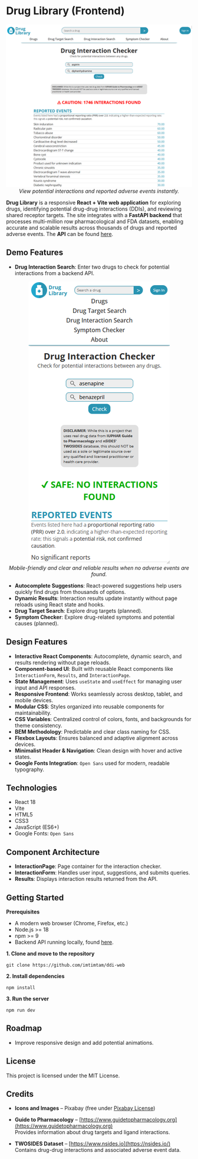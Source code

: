 # Drug Library (Frontend)

<p align="center">
  <img src="./docs/updated_webpage.png" alt="DDI Frontend" />
  <br>
  <em>View potential interactions and reported adverse events instantly.</em>
</p>

**Drug Library** is a responsive **React + Vite web application** for exploring drugs, identifying potential drug-drug interactions (DDIs), and reviewing shared receptor targets. The site integrates with a **FastAPI backend** that processes multi-million row pharmacological and FDA datasets, enabling accurate and scalable results across thousands of drugs and reported adverse events. The **API** can be found [here](https://github.com/imtimtam/ddi-api).

## Demo Features
- **Drug Interaction Search**: Enter two drugs to check for potential interactions from a backend API.

<p align="center">
  <img src="./docs/updated_webpage-mobile-safe.png" alt="Safe Interaction Results" />
  <br>
  <em>Mobile-friendly and clear and reliable results when no adverse events are found.</em>
</p>

- **Autocomplete Suggestions**: React-powered suggestions help users quickly find drugs from thousands of options.
- **Dynamic Results**: Interaction results update instantly without page reloads using React state and hooks.
- **Drug Target Search**: Explore drug targets (planned).
- **Symptom Checker**: Explore drug-related symptoms and potential causes (planned).

## Design Features
- **Interactive React Components**: Autocomplete, dynamic search, and results rendering without page reloads.
- **Component-based UI**: Built with reusable React components like `InteractionForm`, `Results`, and `InteractionPage`.
- **State Management**: Uses `useState` and `useEffect` for managing user input and API responses.
- **Responsive Frontend**: Works seamlessly across desktop, tablet, and mobile devices.
- **Modular CSS**: Styles organized into reusable components for maintainability.
- **CSS Variables**: Centralized control of colors, fonts, and backgrounds for theme consistency.
- **BEM Methodology**: Predictable and clear class naming for CSS.
- **Flexbox Layouts**: Ensures balanced and adaptive alignment across devices.
- **Minimalist Header & Navigation**: Clean design with hover and active states.
- **Google Fonts Integration**: `Open Sans` used for modern, readable typography.

## Technologies
- React 18
- Vite
- HTML5
- CSS3
- JavaScript (ES6+)
- Google Fonts: `Open Sans`

## Component Architecture

- **InteractionPage**: Page container for the interaction checker.
- **InteractionForm**: Handles user input, suggestions, and submits queries.
- **Results**: Displays interaction results returned from the API.

## Getting Started

**Prerequisites**

- A modern web browser (Chrome, Firefox, etc.)
- Node.js >= 18
- npm >= 9
- Backend API running locally, found [here](https://github.com/imtimtam/ddi-api).

**1. Clone and move to the repository**

    git clone https://github.com/imtimtam/ddi-web

**2. Install dependencies**
 
    npm install

**3. Run the server**

    npm run dev

## Roadmap
- Improve responsive design and add potential animations.

## License

This project is licensed under the MIT License.

## Credits

- **Icons and Images** – Pixabay (free under [Pixabay License](https://pixabay.com/service/license/))

- **Guide to Pharmacology** – [https://www.guidetopharmacology.org](https://www.guidetopharmacology.org)  
  Provides information about drug targets and ligand interactions.

- **TWOSIDES Dataset** – [https://www.nsides.io](https://nsides.io/)  
  Contains drug-drug interactions and associated adverse event data.